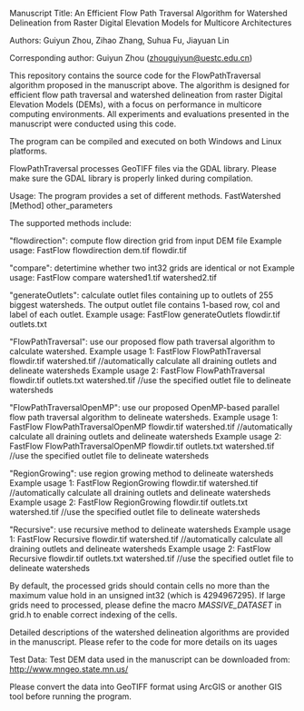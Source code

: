 Manuscript Title:
An Efficient Flow Path Traversal Algorithm for Watershed Delineation from Raster Digital Elevation Models for Multicore Architectures

Authors:
Guiyun Zhou, Zihao Zhang, Suhua Fu, Jiayuan Lin

Corresponding author:
Guiyun Zhou (zhouguiyun@uestc.edu.cn)

This repository contains the source code for the FlowPathTraversal algorithm proposed in the manuscript above. The algorithm is designed for efficient flow path traversal and watershed delineation from raster Digital Elevation Models (DEMs), with a focus on performance in multicore computing environments. All experiments and evaluations presented in the manuscript were conducted using this code.

The program can be compiled and executed on both Windows and Linux platforms.

FlowPathTraversal processes GeoTIFF files via the GDAL library. Please make sure the GDAL library is properly linked during compilation. 

Usage:
The program provides a set of different methods. 
FastWatershed [Method] other_parameters

The supported methods include:

"flowdirection": compute flow direction grid from input DEM file
Example usage: FastFlow flowdirection dem.tif flowdir.tif           

"compare": detertimine whether two int32 grids are identical or not
           Example usage: FastFlow compare watershed1.tif watershed2.tif           

"generateOutlets": calculate outlet files containing up to outlets of 255 biggest watersheds. The output outlet file contains 1-based row, col and label of each outlet.
           Example usage: FastFlow generateOutlets flowdir.tif outlets.txt
           
"FlowPathTraversal": use our proposed flow path traversal algorithm to calculate watershed. 
           Example usage 1: FastFlow FlowPathTraversal flowdir.tif watershed.tif   //automatically calculate all draining outlets and delineate watersheds
           Example usage 2: FastFlow FlowPathTraversal flowdir.tif outlets.txt watershed.tif  //use the specified outlet file to delineate watersheds       
           
"FlowPathTraversalOpenMP": use our proposed OpenMP-based parallel flow path traversal algorithm to delineate watersheds. 
           Example usage 1: FastFlow FlowPathTraversalOpenMP flowdir.tif watershed.tif   //automatically calculate all draining outlets and delineate watersheds
           Example usage 2: FastFlow FlowPathTraversalOpenMP flowdir.tif outlets.txt watershed.tif  //use the specified outlet file to delineate watersheds 
           
"RegionGrowing": use region growing method to delineate watersheds
           Example usage 1: FastFlow RegionGrowing flowdir.tif watershed.tif   //automatically calculate all draining outlets and delineate watersheds
           Example usage 2: FastFlow RegionGrowing flowdir.tif outlets.txt watershed.tif  //use the specified outlet file to delineate watersheds 
           
"Recursive": use recursive method to delineate watersheds
           Example usage 1: FastFlow Recursive flowdir.tif watershed.tif   //automatically calculate all draining outlets and delineate watersheds
           Example usage 2: FastFlow Recursive flowdir.tif outlets.txt watershed.tif  //use the specified outlet file to delineate watersheds           
       
By default, the processed grids should contain cells no more than the maximum value hold in an unsigned int32 (which is 4294967295). 
If large grids need to processed, please define the macro _MASSIVE_DATASET_ in grid.h to enable correct indexing of the cells. 

Detailed descriptions of the watershed delineation algorithms are provided in the manuscript. Please refer to the code for more details on its uages

Test Data:
Test DEM data used in the manuscript can be downloaded from:
http://www.mngeo.state.mn.us/

Please convert the data into GeoTIFF format using ArcGIS or another GIS tool before running the program.
